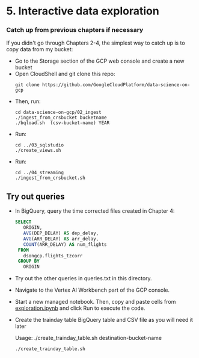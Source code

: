 # 5. Interactive data exploration

### Catch up from previous chapters if necessary
If you didn't go through Chapters 2-4, the simplest way to catch up is to copy data from my bucket:
* Go to the Storage section of the GCP web console and create a new bucket
* Open CloudShell and git clone this repo:
    ```
    git clone https://github.com/GoogleCloudPlatform/data-science-on-gcp
    ```
* Then, run:
    ```
    cd data-science-on-gcp/02_ingest
    ./ingest_from_crsbucket bucketname
    ./bqload.sh  (csv-bucket-name) YEAR 
    ```
* Run:
    ```
    cd ../03_sqlstudio
    ./create_views.sh
    ```
* Run:
    ```SH
    cd ../04_streaming
    ./ingest_from_crsbucket.sh
    ```

## Try out queries
* In BigQuery, query the time corrected files created in Chapter 4:
    ```SQL
    SELECT
       ORIGIN,
       AVG(DEP_DELAY) AS dep_delay,
       AVG(ARR_DELAY) AS arr_delay,
       COUNT(ARR_DELAY) AS num_flights
     FROM
       dsongcp.flights_tzcorr
     GROUP BY
       ORIGIN
    ```
* Try out the other queries in queries.txt in this directory.

* Navigate to the Vertex AI Workbench part of the GCP console.

* Start a new managed notebook. Then, copy and paste cells from <a href="exploration.ipynb">exploration.ipynb</a> and click Run to execute the code.

* Create the trainday table BigQuery table and CSV file as you will need it later

    Usage: ./create_trainday_table.sh  destination-bucket-name
    ```
    ./create_trainday_table.sh
    ```
